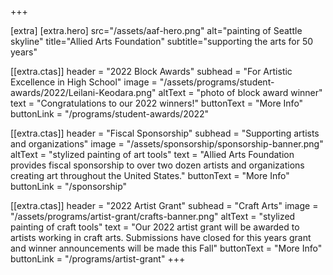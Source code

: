 +++


[extra]
[extra.hero]
src="/assets/aaf-hero.png"
alt="painting of Seattle skyline"
title="Allied Arts Foundation"
subtitle="supporting the arts for 50 years"

[[extra.ctas]] 
header = "2022 Block Awards"
subhead = "For Artistic Excellence in High School"
image = "/assets/programs/student-awards/2022/Leilani-Keodara.png"
altText = "photo of block award winner"
text = "Congratulations to our 2022 winners!"
buttonText = "More Info"
buttonLink = "/programs/student-awards/2022"
   
[[extra.ctas]] 
header = "Fiscal Sponsorship"
subhead = "Supporting artists and organizations"
image = "/assets/sponsorship/sponsorship-banner.png"
altText = "stylized painting of art tools"
text = "Allied Arts Foundation provides fiscal sponsorship to over two dozen artists and organizations creating art throughout the United States."
buttonText = "More Info"
buttonLink = "/sponsorship"

[[extra.ctas]] 
header = "2022 Artist Grant"
subhead = "Craft Arts"
image = "/assets/programs/artist-grant/crafts-banner.png"
altText = "stylized painting of craft tools"
text = "Our 2022 artist grant will be awarded to artists working in craft arts. Submissions have closed for this years grant and winner announcements will be made this Fall"
buttonText = "More Info"
buttonLink = "/programs/artist-grant"
+++
